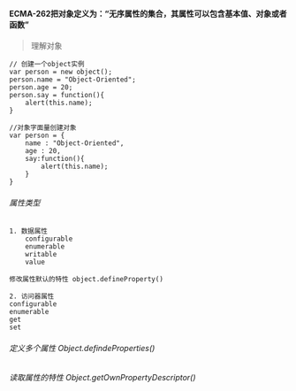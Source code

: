 #### ECMA-262把对象定义为：“无序属性的集合，其属性可以包含基本值、对象或者函数”

> 理解对象

    // 创建一个object实例
    var person = new object();
    person.name = "Object-Oriented";
    person.age = 20;
    person.say = function(){
        alert(this.name);
    }

    //对象字面量创建对象
    var person = {
        name : "Object-Oriented",
        age : 20,
        say:function(){
            alert(this.name);
        }
    }

###### 属性类型

    1. 数据属性
        configurable
        enumerable
        writable
        value

    修改属性默认的特性 object.defineProperty()

    2. 访问器属性
    configurable
    enumerable
    get
    set

###### 定义多个属性 Object.defindeProperties()

###### 读取属性的特性 Object.getOwnPropertyDescriptor()
